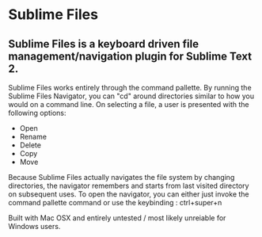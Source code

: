 Sublime Files
=============

Sublime Files is a keyboard driven file management/navigation plugin for Sublime Text 2.
-------------

Sublime Files works entirely through the command pallette. By running the
Sublime Files Navigator, you can "cd" around directories similar to how
you would on a command line. On selecting a file, a user is presented with 
the following options:


* Open
* Rename
* Delete
* Copy
* Move


Because Sublime Files actually navigates the file system by changing directories,
the navigator remembers and starts from last visited directory on subsequent uses.
To open the navigator, you can either just invoke the command pallette command or
use the keybinding : ctrl+super+n 


Built with Mac OSX and entirely untested / most likely unreiable for Windows users.
